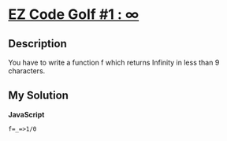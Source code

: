 # [EZ Code Golf #1 : ∞](https://www.codewars.com/kata/6162bc81ec0bee001bde10b3)

## Description

You have to write a function f which returns Infinity in less than 9 characters.

## My Solution

**JavaScript**

```
f=_=>1/0
```

